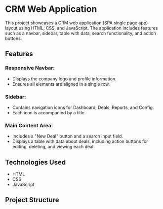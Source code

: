 # CRM Web Application

This project showcases a CRM web application (SPA single page app) layout using HTML, CSS, and JavaScript. The application includes features such as a navbar, sidebar, table with data, search functionality, and action buttons.

## Features

### Responsive Navbar:
- Displays the company logo and profile information.
- Ensures all elements are aligned in a single row.

### Sidebar:
- Contains navigation icons for Dashboard, Deals, Reports, and Config.
- Each icon is accompanied by a title.

### Main Content Area:
- Includes a "New Deal" button and a search input field.
- Displays a table with data about deals, including action buttons for editing, deleting, and viewing each deal.

## Technologies Used
- HTML
- CSS
- JavaScript

## Project Structure
